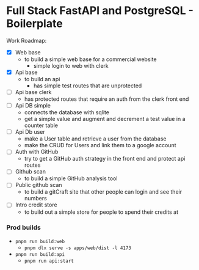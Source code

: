 # Full Stack FastAPI and PostgreSQL - Boilerplate



Work Roadmap:

- [X] Web base
  - to build a simple web base for a commercial website
    - simple login to web with clerk
- [X] Api base
  - to build an api
    - has simple test routes that are unprotected
- [ ] Api base clerk
  - has protected routes that require an auth from the clerk front end
- [ ] Api DB simple
  - connects the database with sqlite
  - get a simple value and augment and decrement a test value in a counter table
- [ ] Api Db user
  - make a User table and retrieve a user from the database
  - make the CRUD for Users and link them to a google account
- [ ] Auth with GitHub
  - try to get a GitHub auth strategy in the front end and protect api routes
- [ ] Github scan
  - to build a simple GitHub analysis tool
- [ ] Public github scan
  - to build a gitCraft site that other people can login and see their numbers
- [ ] Intro credit store
  - to build out a simple store for people to spend their credits at


### Prod builds
- `pnpm run build:web`
  - `pnpm dlx serve -s apps/web/dist -l 4173`
- `pnpm run build:api`
  - `pnpm run api:start`